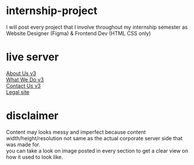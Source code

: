 # internship-project
I will post every project that I involve throughout my internship semester as Website Designer (Figma) &amp; Frontend Dev (HTML CSS only)

# live server
[About Us v3](https://aqilnuman23.github.io/internship-project/hr-updateddesign/aboutus-v3/index.html) \
[What We Do v3](https://aqilnuman23.github.io/internship-project/hr-updateddesign/whatwedo-v3/index.html) \
[Contact Us v3](https://aqilnuman23.github.io/internship-project/hr-updateddesign/contactus-v3/index.html) \
[Legal site](https://aqilnuman23.github.io/internship-project/legal/legal-aboutus.html)

# disclaimer
Content may looks messy and imperfect because content width/height/resolution not same as the actual corporate server side that was made for.\
you can take a look on image posted in every section to get a clear view on how it used to look like.
